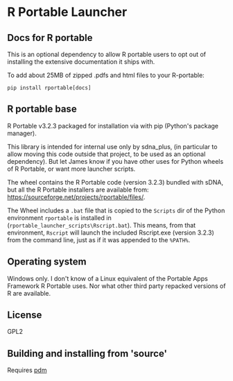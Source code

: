 # R Portable Launcher


## Docs for R portable
This is an optional dependency to allow R portable users to opt out of installing 
the extensive documentation it ships with.  

To add about 25MB of zipped .pdfs and html files to your R-portable:

```
pip install rportable[docs]
```

## R portable base
R Portable v3.2.3 packaged for installation via with pip (Python's package manager).  

This library is intended for internal use only by sdna_plus, 
(in particular to allow moving this code outside that project, to 
be used as an optional dependency).  But let James know if you 
have other uses for Python wheels of R Portable, or want more 
launcher scripts.

The wheel contains the R Portable code (version 3.2.3) bundled with sDNA,
but all the R Portable installers are available 
from: https://sourceforge.net/projects/rportable/files/.

The Wheel includes a `.bat` file that is copied to the `Scripts` dir of the Python
environment `rportable` is installed in (`rportable_launcher_scripts\Rscript.bat`). 
This means, from that environment, `Rscript` will launch the included Rscript.exe 
(version 3.2.3) from the command line, just as if it was appended to the `%PATH%`.

## Operating system
Windows only.  I don't know of a Linux equivalent of the Portable Apps Framework 
R Portable uses.  Nor what other third party repacked versions of R are available.

## License
GPL2

## Building and installing from 'source'
Requires [pdm](https://pdm-project.org/en/latest/)
